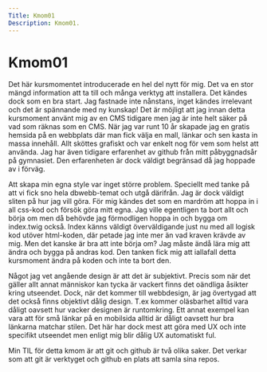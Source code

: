 ```yaml
---
Title: Kmom01
Description: Kmom01.
---
```


Kmom01
==========================

Det här kursmomentet introducerade en hel del nytt för mig. Det va en stor mängd information att ta till och många verktyg att installera. Det kändes dock
som en bra start. Jag fastnade inte nånstans, inget kändes irrelevant och det är spännande med ny kunskap! Det är möjligt att jag innan detta kursmoment använt
mig av en CMS tidigare men jag är inte helt säker på vad som räknas som en CMS. När jag var runt 10 år skapade jag en gratis hemsida på en webbplats där man
fick välja en mall, länkar och sen kasta in massa innehåll. Allt sköttes grafiskt och var enkelt nog för vem som helst att använda. Jag har även tidigare erfarenhet
av github från mitt påbyggnadsår på gymnasiet. Den erfarenheten är dock väldigt begränsad då jag hoppade av i förväg.

Att skapa min egna style var inget större problem. Speciellt med tanke på att vi fick sno hela dbwebb-temat och utgå därifrån. Jag är dock väldigt sliten på hur jag vill göra. För mig kändes det som en mardröm att hoppa in i all css-kod och försök göra mitt egna. Jag ville egentligen ta bort allt och börja om men då behövde jag förmodligen hoppa in och bygga om index.twig också. Index känns väldigt överväldigande just nu med all logisk kod utöver html-koden, där petade jag inte mer än vad kraven krävde av mig. Men det kanske är bra att inte börja om? Jag måste ändå lära mig att ändra och bygga på andras kod. Den tanken fick mig att iallafall detta kursmoment ändra på koden och inte ta bort den.

Något jag vet angående design är att det är subjektivt. Precis som när det gäller allt annat människor kan tycka är vackert finns det oändliga åsikter kring utseendet.
Dock, när det kommer till webbdesign, är jag övertygad att det också finns objektivt dålig design. T.ex kommer oläsbarhet alltid vara dåligt oavsett hur vacker
designen är runtomkring. Ett annat exempel kan vara att för små länkar på en mobilsida alltid är dåligt oavsett hur bra länkarna matchar stilen. Det här har dock
mest att göra med UX och inte specifikt utseendet men enligt mig blir dålig UX automatiskt ful.

Min TIL för detta kmom är att git och github är två olika saker. Det verkar som att git är verktyget och github en plats att samla sina repos.
